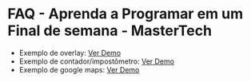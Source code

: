 <h1> FAQ - Aprenda a Programar em um Final de semana - MasterTech </h1>

<ul>
  <li>Exemplo de overlay: <a href="https://dtoloto.github.io/faq-mastertech/exemplo-overlay/"> Ver Demo <a/> </li>
  
  <li>Exemplo de contador/impostômetro: <a href="https://dtoloto.github.io/faq-mastertech/contador-impostometro/"> Ver Demo <a/> </li>
   
   <li>Exemplo de google maps: <a href="https://vagnerasilva.github.io/mapahtml/"> Ver Demo <a/> </li>
</ul>


